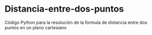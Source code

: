 # Distancia-entre-dos-puntos
Código Python para la resolución de la formula de distancia entre dos puntos en un plano cartesiano
